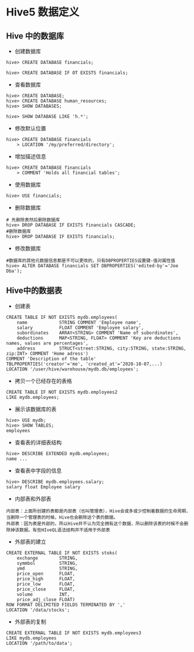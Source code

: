 # Hive5 数据定义

## Hive 中的数据库

- 创建数据库

```
hive> CREATE DATABASE financials;

hive> CREATE DATABASE IF OT EXISTS financials;
```

- 查看数据库

```
hive> CREATE DATABASE;
hive> CREATE DATABASE human_resources;
hive> SHOW DATABASES;

hive> SHOW DATABASE LIKE 'h.*';
```

- 修改默认位置

```
hive> CREATE DATABASE financials
	> LOCATION '/my/preferred/directory';
```

- 增加描述信息

```
hive> CREATE DATABASE financials
	> COMMENT 'Holds all financial tables';
```

- 使用数据库

```
hive> USE financials;
```

- 删除数据库

```
# 先删除表然后删除数据库
hive> DROP DATABASE IF EXISTS financials CASCADE;
#删除数据库
hive> DROP DATABASE IF EXISTS financials;
```

- 修改数据库

```
#数据库的其他元数据信息都是不可以更改的，只有DBPROPERTIES设置键-值对属性值
hive> ALTER DATABASE financials SET DBPROPERTIES('edited-by'='Joe Dba');
```



## Hive中的数据表

- 创建表

```
CREATE TABLE IF NOT EXISTS mydb.employees(
	name			STRING COMMENT 'Employee name',
	salary			FLOAT COMMENT 'Employee salary',
	subordinates	ARRAY<STRING> COMMENT 'Name of subordinates',
	deductions		MAP<STRING, FLOAT> COMMENT 'Key are deductions names, values are percentages',
	address			STRUCT<street:STRING, city:STRING, state:STRING, zip:INT> COMMENT 'Home adress')
COMMENT 'Description of the table'
TBLPROPERTIES('creator'='me', 'created_at'=‘2020-10-07,...)
LOCATION '/user/hive/warehouse/mydb.db/employees';
```

- 拷贝一个已经存在的表格

```
CREATE TABLE IF NOT EXISTS mydb.employees2
LIKE mydb.employees;
```

- 展示该数据库的表

```
hive> USE mydb;
hive> SHOW TABLES;
employees
```

- 查看表的详细表结构

```
hive> DESCRIBE EXTENDED mydb.employees;
name ...
```

- 查看表中字段的信息

```
hive> DESCRIBE mydb.employees.salary;
salary float Employee salary
```

- 内部表和外部表

```
内部表：上面所创建的表都是内部表（也叫管理表），Hive会或多或少控制着数据的生命周期，当删除一个管理表的时候，Hive也会删除这个表的数据。
外部表：因为表是外部的，所以Hive并不认为完全拥有这个数据，所以删除该表的时候不会删除掉该数据。有些HIveQL语法结构并不适用于外部表
```

- 外部表的建立

```
CREATE EXTERNAL TABLE IF NOT EXISTS stoks(
	exchange		STRING,
	symmbol			STRING,
	ymd				STRING,
	price_open		FLOAT,
	price_high		FLOAT,
	price_low		FLOAT,
	price_close		FLOAT,
	volume			INT,
	price_adj_close	FLOAT)
ROW FORMAT DELIMITED FIELDS TERMINATED BY ','
LOCATION '/data/stocks';
```

- 外部表的复制

```
CREATE EXTERNAL TABLE IF NOT EXISTS mydb.employees3
LIKE mydb.employees
LOCATION '/path/to/data';
```

